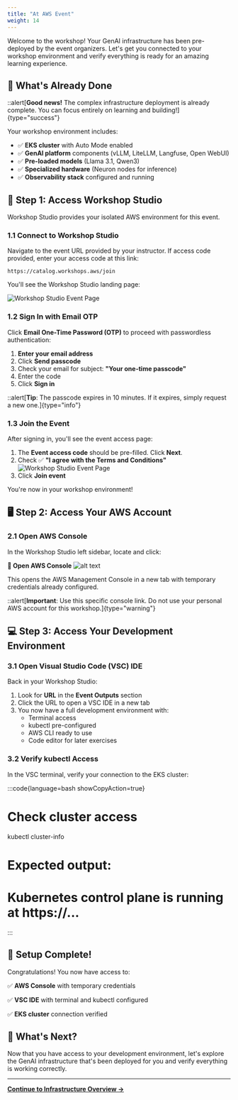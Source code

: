 ```yaml
---
title: "At AWS Event"
weight: 14
---
```


Welcome to the workshop! Your GenAI infrastructure has been pre-deployed by the event organizers. Let's get you connected to your workshop environment and verify everything is ready for an amazing learning experience.

## 🎯 What's Already Done

::alert[**Good news!** The complex infrastructure deployment is already complete. You can focus entirely on learning and building!]{type="success"}

Your workshop environment includes:
- ✅ **EKS cluster** with Auto Mode enabled
- ✅ **GenAI platform** components (vLLM, LiteLLM, Langfuse, Open WebUI)
- ✅ **Pre-loaded models** (Llama 3.1, Qwen3)
- ✅ **Specialized hardware** (Neuron nodes for inference)
- ✅ **Observability stack** configured and running

## 📝 Step 1: Access Workshop Studio

Workshop Studio provides your isolated AWS environment for this event.

### 1.1 Connect to Workshop Studio

Navigate to the event URL provided by your instructor. If access code provided, enter your access code at this link:

```
https://catalog.workshops.aws/join
```

You'll see the Workshop Studio landing page:

![Workshop Studio Event Page](/static/images/introduction/workshopstudio-event1.jpg)

### 1.2 Sign In with Email OTP

Click **Email One-Time Password (OTP)** to proceed with passwordless authentication:

1. **Enter your email address**
2. Click **Send passcode**
3. Check your email for subject: **"Your one-time passcode"**
4. Enter the code
5. Click **Sign in**

::alert[**Tip**: The passcode expires in 10 minutes. If it expires, simply request a new one.]{type="info"}

### 1.3 Join the Event

After signing in, you'll see the event access page:

1. The **Event access code** should be pre-filled. Click **Next**.
2. Check ✅ **"I agree with the Terms and Conditions"**
   ![Workshop Studio Event Page](/static/images/introduction/workshopstudio-event3.jpg)
3. Click **Join event**

You're now in your workshop environment!

## 🖥️ Step 2: Access Your AWS Account

### 2.1 Open AWS Console

In the Workshop Studio left sidebar, locate and click:

**🔧 Open AWS Console**
![alt text](/static/images/introduction/open-aws-console.png)

This opens the AWS Management Console in a new tab with temporary credentials already configured.

::alert[**Important**: Use this specific console link. Do not use your personal AWS account for this workshop.]{type="warning"}

## 💻 Step 3: Access Your Development Environment

### 3.1 Open Visual Studio Code (VSC) IDE

Back in your Workshop Studio:

1. Look for **URL** in the **Event Outputs** section
2. Click the URL to open a VSC IDE in a new tab
3. You now have a full development environment with:
   - Terminal access
   - kubectl pre-configured
   - AWS CLI ready to use
   - Code editor for later exercises

### 3.2 Verify kubectl Access

In the VSC terminal, verify your connection to the EKS cluster:

:::code{language=bash showCopyAction=true}
# Check cluster access
kubectl cluster-info

# Expected output:
# Kubernetes control plane is running at https://...
:::

## 🎉 Setup Complete!

Congratulations! You now have access to:

✅ **AWS Console** with temporary credentials

✅ **VSC IDE** with terminal and kubectl configured

✅ **EKS cluster** connection verified

## 🚀 What's Next?

Now that you have access to your development environment, let's explore the GenAI infrastructure that's been deployed for you and verify everything is working correctly.

---

**[Continue to Infrastructure Overview →](/introduction/infra-setup/)**
